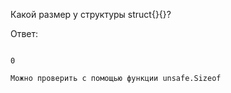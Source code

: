Какой размер у структуры struct{}{}?

Ответ:

```

0

Можно проверить с помощью функции unsafe.Sizeof

```